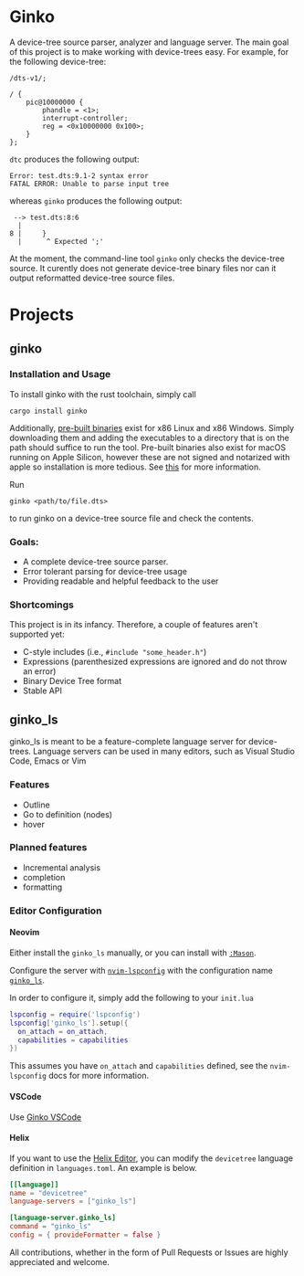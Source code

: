 # Ginko

A device-tree source parser, analyzer and language server.
The main goal of this project is to make working with device-trees easy.
For example, for the following device-tree:

```dts
/dts-v1/;

/ {
    pic@10000000 {
        phandle = <1>;
        interrupt-controller;
        reg = <0x10000000 0x100>;
    }
};
```

`dtc` produces the following output:

```
Error: test.dts:9.1-2 syntax error
FATAL ERROR: Unable to parse input tree
```

whereas `ginko` produces the following output:

```
 --> test.dts:8:6
  |
8 |     }
  |      ^ Expected ';'
```

At the moment, the command-line tool `ginko` only checks the device-tree source. 
It curently does not generate device-tree binary files nor can it output reformatted device-tree source files.

# Projects

## ginko

### Installation and Usage
To install ginko with the rust toolchain, simply call
```shell
cargo install ginko
```

Additionally, [pre-built binaries](https://github.com/Schottkyc137/ginko/releases/latest) exist for x86 Linux and x86 Windows.
Simply downloading them and adding the executables to a directory that is on the path should suffice to run the tool.
Pre-built binaries also exist for macOS running on Apple Silicon, however these are not signed and notarized with apple so installation is more tedious.
See [this](https://support.apple.com/guide/mac-help/apple-cant-check-app-for-malicious-software-mchleab3a043/mac) for more information.

Run
```shell
ginko <path/to/file.dts>
```
to run ginko on a device-tree source file and check the contents.

### Goals:

- A complete device-tree source parser.
- Error tolerant parsing for device-tree usage
- Providing readable and helpful feedback to the user

### Shortcomings

This project is in its infancy. Therefore, a couple of features aren't supported yet:

- C-style includes (i.e., `#include "some_header.h"`)
- Expressions (parenthesized expressions are ignored and do not throw an error)
- Binary Device Tree format
- Stable API

## ginko_ls

ginko_ls is meant to be a feature-complete language server for device-trees.
Language servers can be used in many editors, such as Visual Studio Code,
Emacs or Vim

### Features

- Outline
- Go to definition (nodes)
- hover

### Planned features

- Incremental analysis
- completion
- formatting

### Editor Configuration

#### Neovim

Either install the `ginko_ls` manually, or you can install with [`:Mason`](https://github.com/williamboman/mason.nvim).

Configure the server with [`nvim-lspconfig`](https://github.com/neovim/nvim-lspconfig) with the
configuration name [`ginko_ls`](https://github.com/neovim/nvim-lspconfig/blob/master/doc/server_configurations.md#als).

In order to configure it, simply add the following to your `init.lua`

```lua
lspconfig = require('lspconfig')
lspconfig['ginko_ls'].setup({
  on_attach = on_attach,
  capabilities = capabilities
})
```

This assumes you have `on_attach` and `capabilities` defined, see the `nvim-lspconfig` docs for more information.

#### VSCode

Use [Ginko VSCode](https://github.com/Schottkyc137/ginko_vscode)

#### Helix

If you want to use the [Helix
Editor](https://docs.helix-editor.com/languages.html), you can modify the
`devicetree` language definition in `languages.toml`. An example is below.

```toml
[[language]]
name = "devicetree"
language-servers = ["ginko_ls"]

[language-server.ginko_ls]
command = "ginko_ls"
config = { provideFormatter = false }
```

All contributions, whether in the form of Pull Requests or Issues are highly appreciated and welcome.

